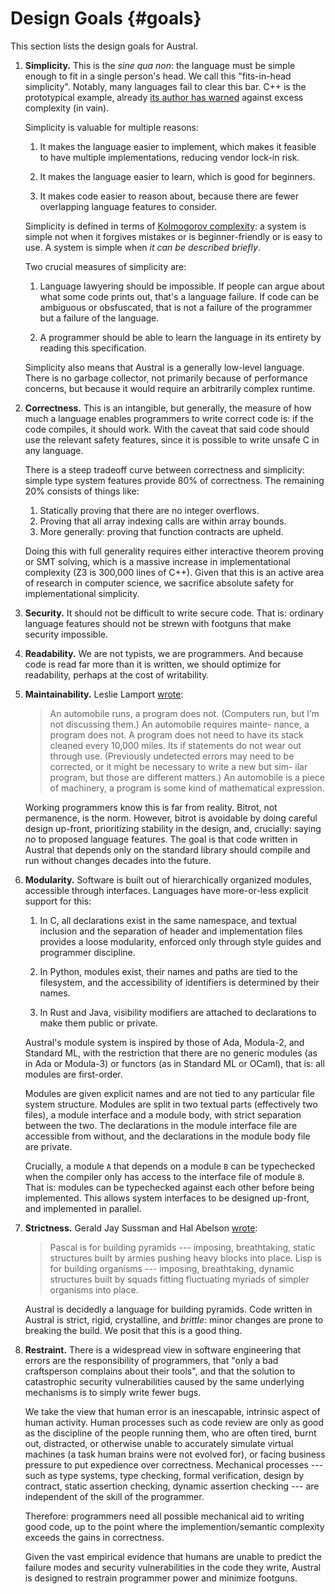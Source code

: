 # Design Goals {#goals}

This section lists the design goals for Austral.

1. **Simplicity.** This is the _sine qua non_: the language must be simple
   enough to fit in a single person's head. We call this "fits-in-head
   simplicity". Notably, many languages fail to clear this bar. C++ is the
   prototypical example, already [its author has warned][vasa] against excess
   complexity (in vain).

   Simplicity is valuable for multiple reasons:

   1. It makes the language easier to implement, which makes it feasible to have
      multiple implementations, reducing vendor lock-in risk.

   2. It makes the language easier to learn, which is good for beginners.

   3. It makes code easier to reason about, because there are fewer overlapping
      language features to consider.

   Simplicity is defined in terms of [Kolmogorov complexity][compl]: a system is
   simple not when it forgives mistakes or is beginner-friendly or is easy to
   use. A system is simple when _it can be described briefly_.

   Two crucial measures of simplicity are:

   1. Language lawyering should be impossible. If people can argue about what
      some code prints out, that's a language failure. If code can be ambiguous
      or obsfuscated, that is not a failure of the programmer but a failure of
      the language.

   2. A programmer should be able to learn the language in its entirety by
      reading this specification.

   Simplicity also means that Austral is a generally low-level language. There
   is no garbage collector, not primarily because of performance concerns, but
   because it would require an arbitrarily complex runtime.

2. **Correctness.** This is an intangible, but generally, the measure of how
   much a language enables programmers to write correct code is: if the code
   compiles, it should work. With the caveat that said code should use the
   relevant safety features, since it is possible to write unsafe C in any
   language.

   There is a steep tradeoff curve between correctness and simplicity: simple
   type system features provide 80% of correctness. The remaining 20% consists
   of things like:

   1. Statically proving that there are no integer overflows.
   2. Proving that all array indexing calls are within array bounds.
   3. More generally: proving that function contracts are upheld.

   Doing this with full generality requires either interactive theorem proving
   or SMT solving, which is a massive increase in implementational complexity
   (Z3 is 300,000 lines of C++). Given that this is an active area of research
   in computer science, we sacrifice absolute safety for implementational
   simplicity.

3. **Security.** It should not be difficult to write secure code. That is:
   ordinary language features should not be strewn with footguns that make
   security impossible.

4. **Readability.** We are not typists, we are programmers. And because code is
   read far more than it is written, we should optimize for readability, perhaps
   at the cost of writability.

5. **Maintainability.** Leslie Lamport [wrote][lamport]:

   >An automobile runs, a program does not. (Computers run, but I’m not
   >discussing them.) An automobile requires mainte- nance, a program does
   >not. A program does not need to have its stack cleaned every 10,000
   >miles. Its if statements do not wear out through use. (Previously undetected
   >errors may need to be corrected, or it might be necessary to write a new but
   >sim- ilar program, but those are different matters.) An automobile is a
   >piece of machinery, a program is some kind of mathematical expression.

   Working programmers know this is far from reality. Bitrot, not permanence, is
   the norm. However, bitrot is avoidable by doing careful design up-front,
   prioritizing stability in the design, and, crucially: saying _no_ to proposed
   language features. The goal is that code written in Austral that depends only
   on the standard library should compile and run without changes decades into
   the future.

6. **Modularity.** Software is built out of hierarchically organized modules,
   accessible through interfaces. Languages have more-or-less explicit support
   for this:

   1. In C, all declarations exist in the same namespace, and textual inclusion
      and the separation of header and implementation files provides a loose
      modularity, enforced only through style guides and programmer discipline.

   2. In Python, modules exist, their names and paths are tied to the
      filesystem, and the accessibility of identifiers is determined by their
      names.

   3. In Rust and Java, visibility modifiers are attached to declarations to
      make them public or private.

   Austral's module system is inspired by those of Ada, Modula-2, and Standard
   ML, with the restriction that there are no generic modules (as in Ada or
   Modula-3) or functors (as in Standard ML or OCaml), that is: all modules are
   first-order.

   Modules are given explicit names and are not tied to any particular file
   system structure. Modules are split in two textual parts (effectively two
   files), a module interface and a module body, with strict separation between
   the two. The declarations in the module interface file are accessible from
   without, and the declarations in the module body file are private.

   Crucially, a module `A` that depends on a module `B` can be typechecked when
   the compiler only has access to the interface file of module `B`. That is:
   modules can be typechecked against each other before being implemented. This
   allows system interfaces to be designed up-front, and implemented in
   parallel.

7. **Strictness.** Gerald Jay Sussman and Hal Abelson [wrote][sicp]:

   >Pascal is for building pyramids --- imposing, breathtaking, static structures
   >built by armies pushing heavy blocks into place. Lisp is for building
   >organisms --- imposing, breathtaking, dynamic structures built by squads
   >fitting fluctuating myriads of simpler organisms into place.

   Austral is decidedly a language for building pyramids. Code written in
   Austral is strict, rigid, crystalline, and _brittle_: minor changes are prone
   to breaking the build. We posit that this is a good thing.

8. **Restraint.** There is a widespread view in software engineering that errors
   are the responsibility of programmers, that "only a bad craftsperson
   complains about their tools", and that the solution to catastrophic security
   vulnerabilities caused by the same underlying mechanisms is to simply write
   fewer bugs.

   We take the view that human error is an inescapable, intrinsic aspect of
   human activity. Human processes such as code review are only as good as the
   discipline of the people running them, who are often tired, burnt out,
   distracted, or otherwise unable to accurately simulate virtual machines (a
   task human brains were not evolved for), or facing business pressure to put
   expedience over correctness. Mechanical processes --- such as type systems,
   type checking, formal verification, design by contract, static assertion
   checking, dynamic assertion checking --- are independent of the skill of the
   programmer.

   Therefore: programmers need all possible mechanical aid to writing good code,
   up to the point where the implemention/semantic complexity exceeds the gains
   in correctness.

   Given the vast empirical evidence that humans are unable to predict the
   failure modes and security vulnerabilities in the code they write, Austral is
   designed to restrain programmer power and minimize footguns.

[vasa]: https://www.stroustrup.com/P0977-remember-the-vasa.pdf
[lamport]: https://lamport.azurewebsites.net/pubs/future-of-computing.pdf
[compl]: https://en.wikipedia.org/wiki/Kolmogorov_complexity
[sicp]: https://mitp-content-server.mit.edu/books/content/sectbyfn/books_pres_0/6515/sicp.zip/full-text/book/book-Z-H-5.html
